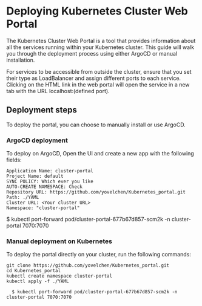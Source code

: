# Deploying Kubernetes Cluster Web Portal

The Kubernetes Cluster Web Portal is a tool that provides information about all the services running within your Kubernetes cluster. This guide will walk you through the deployment process using either ArgoCD or manual installation.

For services to be accessible from outside the cluster, ensure that you set their type as LoadBalancer and assign different ports to each service. Clicking on the HTML link in the web portal will open the service in a new tab with the URL localhost:(defined port).

## Deployment steps
To deploy the portal, you can choose to manually install or use ArgoCD.

### ArgoCD deployment

To deploy on ArgoCD, Open the UI and create a new app with the following fields:  
```
Application Name: cluster-portal  
Project Name: default  
SYNC POLICY: Which ever you like  
AUTO-CREATE NAMESPACE: Check  
Repository URL: https://github.com/yovelchen/Kubernetes_portal.git
Path: ./YAML  
Cluster URL: <Your cluster URL>  
Namespace: "cluster-portal"
```
  $ kubectl port-forward pod/cluster-portal-677b67d857-scm2k -n cluster-portal 7070:7070

### Manual deployment on Kubernetes
To deploy the portal directly on your cluster, run the following commands:
```
git clone https://github.com/yovelchen/Kubernetes_portal.git
cd Kubernetes_portal
kubectl create namespace cluster-portal
kubectl apply -f ./YAML

  $ kubectl port-forward pod/cluster-portal-677b67d857-scm2k -n cluster-portal 7070:7070
